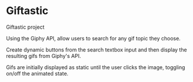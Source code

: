 # Giftastic

Giftastic project

Using the Giphy API, allow users to search for any gif topic they choose.

Create dynamic buttons from the search textbox input and then display the resulting gifs from Giphy's API.

Gifs are initially displayed as static until the user clicks the image, toggling on/off the animated state.
